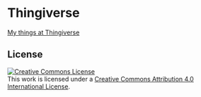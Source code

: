 <h1>Thingiverse</h1>

<p><a href="https://www.thingiverse.com/Eansdar/designs">My things at Thingiverse</a></p>

<h2>License</h2>
<p><a href="http://creativecommons.org/licenses/by/4.0/"><img alt="Creative Commons License" style="border-width:0" src="https://i.creativecommons.org/l/by/4.0/88x31.png" /></a><br />This work is licensed under a <a href="http://creativecommons.org/licenses/by/4.0/">Creative Commons Attribution 4.0 International License</a>.</p>

